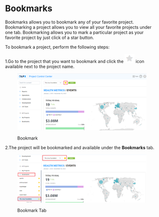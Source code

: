 # Bookmarks

Bookmarks allows you to bookmark any of your favorite project. Bookmarking a project allows you to view all your favorite projects under one tab. Bookmarking allows you to mark a particular project as your favorite project by  just click of a star button. &#x20;

To bookmark a project, perform the following steps:

1.Go to the project that you want to bookmark and click the <img src="../../.gitbook/assets/Bookm.png" alt="" data-size="line"> icon available next to the project name.&#x20;

<figure><img src="../../.gitbook/assets/Bookm1.png" alt=""><figcaption><p>Bookmark</p></figcaption></figure>

2.The project will be bookmarked and available under the **Bookmarks** tab.&#x20;

<figure><img src="../../.gitbook/assets/Bookm2.png" alt=""><figcaption><p>Bookmark Tab</p></figcaption></figure>

